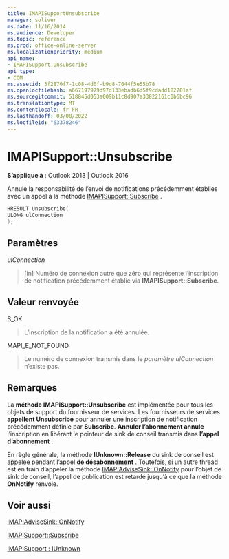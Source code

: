 ```yaml
---
title: IMAPISupportUnsubscribe
manager: soliver
ms.date: 11/16/2014
ms.audience: Developer
ms.topic: reference
ms.prod: office-online-server
ms.localizationpriority: medium
api_name:
- IMAPISupport.Unsubscribe
api_type:
- COM
ms.assetid: 3f2870f7-1c08-4d0f-b9d8-7644f5e55b78
ms.openlocfilehash: a667197979d97d133ebadb6d5f9cdadd182781af
ms.sourcegitcommit: 518845d053a009b11c8d907a33822161c0b6bc96
ms.translationtype: MT
ms.contentlocale: fr-FR
ms.lasthandoff: 03/08/2022
ms.locfileid: "63378246"
---
```

# <a name="imapisupportunsubscribe"></a>IMAPISupport::Unsubscribe

  
  
**S’applique à** : Outlook 2013 | Outlook 2016 
  
Annule la responsabilité de l’envoi de notifications précédemment établies avec un appel à la méthode [IMAPISupport::Subscribe](imapisupport-subscribe.md) . 
  
```cpp
HRESULT Unsubscribe(
ULONG ulConnection
);
```

## <a name="parameters"></a>Paramètres

 _ulConnection_
  
> [in] Numéro de connexion autre que zéro qui représente l’inscription de notification précédemment établie via **IMAPISupport::Subscribe**.
    
## <a name="return-value"></a>Valeur renvoyée

S_OK 
  
> L’inscription de la notification a été annulée.
    
MAPI_E_NOT_FOUND 
  
> Le numéro de connexion transmis dans le _paramètre ulConnection_ n’existe pas. 
    
## <a name="remarks"></a>Remarques

La **méthode IMAPISupport::Unsubscribe** est implémentée pour tous les objets de support du fournisseur de services. Les fournisseurs de services **appellent Unsubscribe** pour annuler une inscription de notification précédemment définie par **Subscribe**. **Annuler l’abonnement annule** l’inscription en libérant le pointeur de sink de conseil transmis dans **l’appel d’abonnement** . 
  
En règle générale, la méthode **IUnknown::Release** du sink de conseil est appelée pendant l’appel **de désabonnement** . Toutefois, si un autre thread est en train d’appeler la méthode [IMAPIAdviseSink::OnNotify](imapiadvisesink-onnotify.md) pour l’objet de  sink de conseil, l’appel de publication est retardé jusqu’à ce que la méthode **OnNotify** renvoie. 
  
## <a name="see-also"></a>Voir aussi



[IMAPIAdviseSink::OnNotify](imapiadvisesink-onnotify.md)
  
[IMAPISupport::Subscribe](imapisupport-subscribe.md)
  
[IMAPISupport : IUnknown](imapisupportiunknown.md)

